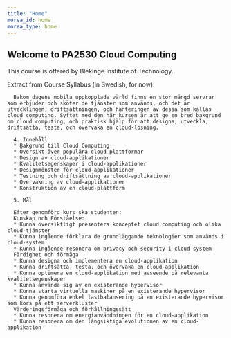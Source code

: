 ```yaml
---
title: "Home"
morea_id: home
morea_type: home
---
```


## Welcome to PA2530 Cloud Computing
This course is offered by Blekinge Institute of Technology.

Extract from Course Syllabus (in Swedish, for now):


	  Bakom dagens mobila uppkopplade värld finns en stor mängd servrar som erbjuder och sköter de tjänster som används, och det är utvecklingen, driftsättningen, och hanteringen av dessa som kallas cloud computing. Syftet med den här kursen är att ge en bred bakgrund om cloud computing, och praktisk hjälp för att designa, utveckla, driftsätta, testa, och övervaka en cloud-lösning. 

	  4. Innehåll
	  *	Bakgrund till Cloud Computing
	  *	Översikt över populära cloud-plattformar
	  *	Design av cloud-applikationer
	  *	Kvalitetsegenskaper i cloud-applikationer
	  *	Designmönster för cloud-applikationer
	  *	Testning och driftsättning av cloud-applikationer
	  *	Övervakning av cloud-applikationer
	  *	Konstruktion av en cloud-plattform

	  5. Mål 

	  Efter genomförd kurs ska studenten: 
	  Kunskap och Förståelse:
	  *	Kunna översiktligt presentera konceptet cloud computing och olika cloud-tjänster
	  *	Kunna ingående förklara de grundläggande teknologier som används i cloud-system
	  *	Kunna ingående resonera om privacy och security i cloud-system
	  Färdighet och förmåga
	  *	Kunna designa och implementera en cloud-applikation
	  *	Kunna driftsätta, testa, och övervaka en cloud-applikation
	  *	Kunna optimera en cloud-applikation med avseende på relevanta kvalitetsegenskaper
	  *	Kunna använda sig av en existerande hypervisor
	  *	Kunna starta virtuella maskiner på en existerande hypervisor
	  *	Kunna genomföra enkel lastbalansering på en existerande hypervisor som körs på ett serverkluster
	  Värderingsförmåga och förhållningssätt
	  *	Kunna resonera om energianvändningen för en cloud-applikation
	  *	Kunna resonera om den långsiktiga evolutionen av en cloud-applikation


